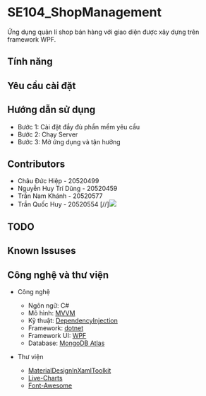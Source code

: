 # SE104_ShopManagement #
Ứng dụng quản lí shop bán hàng với giao diện được xây dựng trên framework WPF.

## Tính năng ##

## Yêu cầu cài đặt ##


## Hướng dẫn sử dụng ##
- Bước 1: Cài đặt đầy đủ phần mềm yêu cầu
- Bước 2: Chạy Server
- Bước 3: Mở ứng dụng và tận hưởng

## Contributors ##
- Châu Đức Hiệp - 20520499
- Nguyễn Huy Trí Dũng - 20520459
- Trần Nam Khánh - 20520577
- Trần Quốc Huy - 20520554
[//][![](https://opencollective.com/html-react-parser/contributors.svg?width=890&button=false)](https://github.com/hiepchau/SE104_ShopManagement/graphs/contributors)

## TODO ##


## Known Issuses ##


## Công nghệ và thư viện ##
- Công nghệ
  - Ngôn ngữ: C#
  - Mô hình: [MVVM](https://docs.microsoft.com/en-us/archive/msdn-magazine/2009/february/patterns-wpf-apps-with-the-model-view-viewmodel-design-pattern)
  - Kỹ thuật: [DependencyInjection](https://docs.microsoft.com/en-us/dotnet/core/extensions/dependency-injection)
  - Framework: [dotnet](https://github.com/dotnet)
  - Framework UI: [WPF](https://github.com/dotnet/wpf)
  - Database: [MongoDB Atlas](https://www.mongodb.com/cloud/atlas)

- Thư viện
  - [MaterialDesignInXamlToolkit](https://github.com/MaterialDesignInXAML/MaterialDesignInXamlToolkit)
  - [Live-Charts](https://github.com/Live-Charts/Live-Charts)
  - [Font-Awesome](https://github.com/FortAwesome/Font-Awesome)